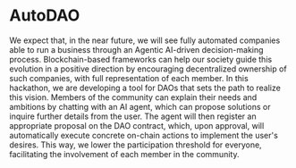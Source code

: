 # AutoDAO
We expect that, in the near future, we will see fully automated companies able to run a business through an Agentic AI-driven decision-making process. Blockchain-based frameworks can help our society guide this evolution in a positive direction by encouraging decentralized ownership of such companies, with full representation of each member.
In this hackathon, we are developing a tool for DAOs that sets the path to realize this vision. Members of the community can explain their needs and ambitions by chatting with an AI agent, which can propose solutions or inquire further details from the user. The agent will then register an appropriate proposal on the DAO contract, which, upon approval, will automatically execute concrete on-chain actions to implement the user's desires. This way, we lower the participation threshold for everyone, facilitating the involvement of each member in the community.
